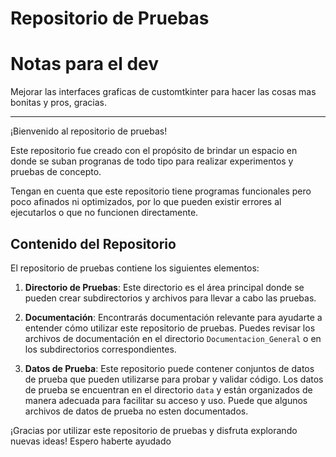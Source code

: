 # Repositorio de Pruebas

# Notas para el dev

Mejorar las interfaces graficas de customtkinter para hacer las cosas mas bonitas y pros, gracias.

---------

¡Bienvenido al repositorio de pruebas!

Este repositorio fue creado con el propósito de brindar un espacio en donde se suban progranas de todo tipo para realizar experimentos y pruebas de concepto.

Tengan en cuenta que este repositorio tiene programas funcionales pero poco afinados ni optimizados, por lo que pueden existir errores al ejecutarlos o que no funcionen directamente.

## Contenido del Repositorio

El repositorio de pruebas contiene los siguientes elementos:

1. **Directorio de Pruebas**: Este directorio es el área principal donde se pueden crear subdirectorios y archivos para llevar a cabo las pruebas.

2. **Documentación**: Encontrarás documentación relevante para ayudarte a entender cómo utilizar este repositorio de pruebas. Puedes revisar los archivos de documentación en el directorio `Documentacion_General` o en los subdirectorios correspondientes.

3. **Datos de Prueba**: Este repositorio puede contener conjuntos de datos de prueba que pueden utilizarse para probar y validar código. Los datos de prueba se encuentran en el directorio `data` y están organizados de manera adecuada para facilitar su acceso y uso.
Puede que algunos archivos de datos de prueba no esten documentados.

¡Gracias por utilizar este repositorio de pruebas y disfruta explorando nuevas ideas!
Espero haberte ayudado
